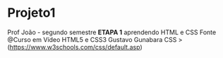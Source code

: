 # Projeto1
Prof João - segundo semestre
**ETAPA 1** aprendendo HTML e CSS
Fonte @Curso em Vídeo HTML5 e CSS3 Gustavo Gunabara
CSS > (https://www.w3schools.com/css/default.asp)
